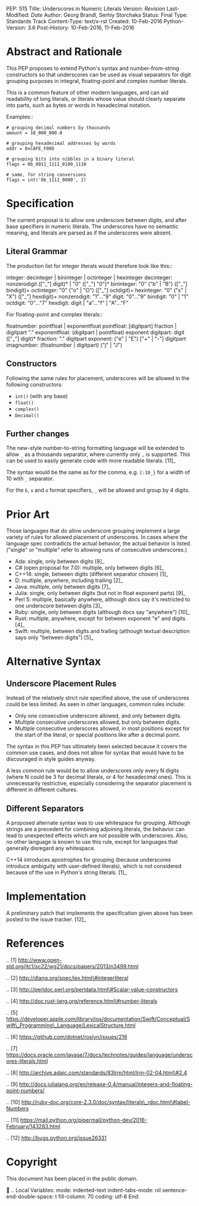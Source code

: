 PEP: 515 Title: Underscores in Numeric Literals Version: $Revision$
Last-Modified: $Date$ Author: Georg Brandl, Serhiy Storchaka Status:
Final Type: Standards Track Content-Type: text/x-rst Created:
10-Feb-2016 Python-Version: 3.6 Post-History: 10-Feb-2016, 11-Feb-2016

Abstract and Rationale
======================

This PEP proposes to extend Python's syntax and number-from-string
constructors so that underscores can be used as visual separators for
digit grouping purposes in integral, floating-point and complex number
literals.

This is a common feature of other modern languages, and can aid
readability of long literals, or literals whose value should clearly
separate into parts, such as bytes or words in hexadecimal notation.

Examples::

    # grouping decimal numbers by thousands
    amount = 10_000_000.0

    # grouping hexadecimal addresses by words
    addr = 0xCAFE_F00D

    # grouping bits into nibbles in a binary literal
    flags = 0b_0011_1111_0100_1110

    # same, for string conversions
    flags = int('0b_1111_0000', 2)

Specification
=============

The current proposal is to allow one underscore between digits, and
after base specifiers in numeric literals. The underscores have no
semantic meaning, and literals are parsed as if the underscores were
absent.

Literal Grammar
---------------

The production list for integer literals would therefore look like
this::

integer: decinteger \| bininteger \| octinteger \| hexinteger
decinteger: nonzerodigit (\[\"\_\"\] digit)\* \| "0" (\[\"\_\"\] "0")\*
bininteger: "0" ("b" \| "B") (\[\"\_\"\] bindigit)+ octinteger: "0" ("o"
\| "O") (\[\"\_\"\] octdigit)+ hexinteger: "0" ("x" \| "X") (\[\"\_\"\]
hexdigit)+ nonzerodigit: "1"..."9" digit: "0"..."9" bindigit: "0" \| "1"
octdigit: "0"..."7" hexdigit: digit \| "a"..."f" \| "A"..."F"

For floating-point and complex literals::

floatnumber: pointfloat \| exponentfloat pointfloat: \[digitpart\]
fraction \| digitpart "." exponentfloat: (digitpart \| pointfloat)
exponent digitpart: digit (\[\"\_\"\] digit)\* fraction: "." digitpart
exponent: ("e" \| "E") \["+" \| "-"\] digitpart imagnumber: (floatnumber
\| digitpart) ("j" \| "J")

Constructors
------------

Following the same rules for placement, underscores will be allowed in
the following constructors:

-   `int()` (with any base)
-   `float()`
-   `complex()`
-   `Decimal()`

Further changes
---------------

The new-style number-to-string formatting language will be extended to
allow `_` as a thousands separator, where currently only `,` is
supported. This can be used to easily generate code with more readable
literals. \[11\]\_

The syntax would be the same as for the comma, e.g. `{:10_}` for a width
of 10 with `_` separator.

For the `b`, `x` and `o` format specifiers, `_` will be allowed and
group by 4 digits.

Prior Art
=========

Those languages that do allow underscore grouping implement a large
variety of rules for allowed placement of underscores. In cases where
the language spec contradicts the actual behavior, the actual behavior
is listed. ("single" or "multiple" refer to allowing runs of consecutive
underscores.)

-   Ada: single, only between digits \[8\]\_
-   C\# (open proposal for 7.0): multiple, only between digits \[6\]\_
-   C++14: single, between digits (different separator chosen) \[1\]\_
-   D: multiple, anywhere, including trailing \[2\]\_
-   Java: multiple, only between digits \[7\]\_
-   Julia: single, only between digits (but not in float exponent parts)
    \[9\]\_
-   Perl 5: multiple, basically anywhere, although docs say it's
    restricted to one underscore between digits \[3\]\_
-   Ruby: single, only between digits (although docs say "anywhere")
    \[10\]\_
-   Rust: multiple, anywhere, except for between exponent "e" and digits
    \[4\]\_
-   Swift: multiple, between digits and trailing (although textual
    description says only "between digits") \[5\]\_

Alternative Syntax
==================

Underscore Placement Rules
--------------------------

Instead of the relatively strict rule specified above, the use of
underscores could be less limited. As seen in other languages, common
rules include:

-   Only one consecutive underscore allowed, and only between digits.
-   Multiple consecutive underscores allowed, but only between digits.
-   Multiple consecutive underscores allowed, in most positions except
    for the start of the literal, or special positions like after a
    decimal point.

The syntax in this PEP has ultimately been selected because it covers
the common use cases, and does not allow for syntax that would have to
be discouraged in style guides anyway.

A less common rule would be to allow underscores only every N digits
(where N could be 3 for decimal literals, or 4 for hexadecimal ones).
This is unnecessarily restrictive, especially considering the separator
placement is different in different cultures.

Different Separators
--------------------

A proposed alternate syntax was to use whitespace for grouping. Although
strings are a precedent for combining adjoining literals, the behavior
can lead to unexpected effects which are not possible with underscores.
Also, no other language is known to use this rule, except for languages
that generally disregard any whitespace.

C++14 introduces apostrophes for grouping (because underscores introduce
ambiguity with user-defined literals), which is not considered because
of the use in Python's string literals. \[1\]\_

Implementation
==============

A preliminary patch that implements the specification given above has
been posted to the issue tracker. \[12\]\_

References
==========

.. \[1\]
http://www.open-std.org/jtc1/sc22/wg21/docs/papers/2013/n3499.html

.. \[2\] http://dlang.org/spec/lex.html\#integerliteral

.. \[3\]
http://perldoc.perl.org/perldata.html\#Scalar-value-constructors

.. \[4\] http://doc.rust-lang.org/reference.html\#number-literals

.. \[5\]
https://developer.apple.com/library/ios/documentation/Swift/Conceptual/Swift\_Programming\_Language/LexicalStructure.html

.. \[6\] https://github.com/dotnet/roslyn/issues/216

.. \[7\]
https://docs.oracle.com/javase/7/docs/technotes/guides/language/underscores-literals.html

.. \[8\]
http://archive.adaic.com/standards/83lrm/html/lrm-02-04.html\#2.4

.. \[9\]
http://docs.julialang.org/en/release-0.4/manual/integers-and-floating-point-numbers/

.. \[10\]
http://ruby-doc.org/core-2.3.0/doc/syntax/literals\_rdoc.html\#label-Numbers

.. \[11\]
https://mail.python.org/pipermail/python-dev/2016-February/143283.html

.. \[12\] http://bugs.python.org/issue26331

Copyright
=========

This document has been placed in the public domain.

 .. Local Variables: mode: indented-text indent-tabs-mode: nil
sentence-end-double-space: t fill-column: 70 coding: utf-8 End:
